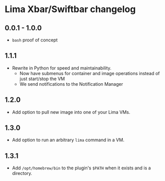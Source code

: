 # Lima Xbar/Swiftbar changelog

## 0.0.1 - 1.0.0

- `bash` proof of concept

## 1.1.1

- Rewrite in Python for speed and maintainability.
  - Now have submenus for container and image operations instead of just start/stop the VM
  - We send notifications to the Notification Manager

## 1.2.0

- Add option to pull new image into one of your Lima VMs.

## 1.3.0

- Add option to run an arbitrary `lima` command in a VM.

## 1.3.1

- Add `/opt/homebrew/bin` to the plugin's `$PATH` when it exists and is a directory.
